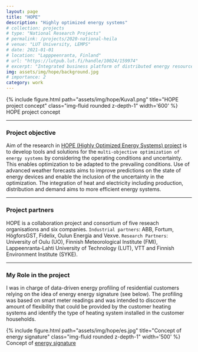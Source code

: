 ```yaml
---
layout: page
title: "HOPE" 
description: "Highly optimized energy systems"
# collection: projects
# type: "National Research Projects"
# permalink: /projects/2020-national-heila
# venue: "LUT University, LEMPS"
# date: 2021-01-01
# location: "Lapppeenranta, Finland"
# url: "https://lutpub.lut.fi/handle/10024/159974"
# excerpt: "Integrated business platform of distributed energy resources<br/><img src='/images/heila_lut_logo_black.png' width='300'>"
img: assets/img/hope/background.jpg
# importance: 2
category: work
---
```


<div class="row justify-content-sm-center">
    <div class="col-sm-8 mt-3 mt-md-0">
        {% include figure.html path="assets/img/hope/Kuva1.png" title="HOPE project concept" class="img-fluid rounded z-depth-1" width='600' %}
    </div>
</div>
<div class="caption">
    HOPE project concept
</div>

***

### Project objective

Aim of the research in [HOPE (Highly Optimized Energy Systems) project](https://hopeproject.fi/) is to develop tools and solutions for the `multi-objective optimization of energy systems` by considering the operating conditions and uncertainty. This enables optimization to be adapted to the prevailing conditions. Use of advanced weather forecasts aims to improve predictions on the state of energy devices and enable the inclusion of the uncertainty in the optimization. The integration of heat and electricity including production, distribution and demand aims to more efficient energy systems.  

***

### Project partners 

HOPE is a collaboration project and consortium of five reseach organisations and six companies. `Industrial partners`: ABB, Fortum, HögforsGST, Fidelix, Oulun Energia and Vexve. `Research Partners`: University of Oulu (UO), Finnish Meteorological Institute (FMI), Lappeenranta-Lahti University of Technology (LUT), VTT and Finnish Environment Institute (SYKE).

***

### My Role in the project

I was in charge of data-driven energy profiling of residential customers relying on the idea of energy energy signature (see below). The profiling was based on smart meter readings and was intended to discover the amount of flexibility that could be provided by the customer heating systems and identify the type of heating system installed in the customer households.

<div class="row justify-content-sm-center">
    <div class="col-sm-8 mt-3 mt-md-0">
        {% include figure.html path="assets/img/hope/es.jpg" title="Concept of energy signature" class="img-fluid rounded z-depth-1" width='500' %}
    </div>
</div>
<div class="caption">
    Concept of <a href="https://www.recurve.com/how-it-works/caltrack-billing-daily-methods">energy signature</a>
</div>
